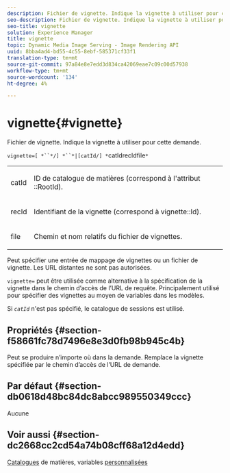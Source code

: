 ```yaml
---
description: Fichier de vignette. Indique la vignette à utiliser pour cette demande.
seo-description: Fichier de vignette. Indique la vignette à utiliser pour cette demande.
seo-title: vignette
solution: Experience Manager
title: vignette
topic: Dynamic Media Image Serving - Image Rendering API
uuid: 8bba4ad4-bd55-4c55-8ebf-585371cf33f1
translation-type: tm+mt
source-git-commit: 97a84e8e7edd3d834ca42069eae7c09c00d57938
workflow-type: tm+mt
source-wordcount: '134'
ht-degree: 4%

---
```



# vignette{#vignette}

Fichier de vignette. Indique la vignette à utiliser pour cette demande.

`vignette=[ *``*/] *``*|[catId/] *`catIdrecIdfile`*`

<table id="simpletable_432EC5501CA3431B83A762C3EE4E8DD2"> 
 <tr class="strow"> 
  <td class="stentry"> <p><span class="varname"> catId</span> </p> </td> 
  <td class="stentry"> <p>ID de catalogue de matières (correspond à l'attribut <span class="codeph">::RootId</span>). </p></td> 
 </tr> 
 <tr class="strow"> 
  <td class="stentry"> <p><span class="varname"> recId</span> </p></td> 
  <td class="stentry"> <p>Identifiant de la vignette (correspond à <span class="codeph"> vignette::Id</span>). </p></td> 
 </tr> 
 <tr class="strow"> 
  <td class="stentry"> <p><span class="varname"> file</span> </p></td> 
  <td class="stentry"> <p>Chemin et nom relatifs du fichier de vignettes. </p></td> 
 </tr> 
</table>

Peut spécifier une entrée de mappage de vignettes ou un fichier de vignette. Les URL distantes ne sont pas autorisées.

`vignette=` peut être utilisée comme alternative à la spécification de la vignette dans le chemin d’accès de l’URL de requête. Principalement utilisé pour spécifier des vignettes au moyen de variables dans les modèles.

Si *`catId`* n&#39;est pas spécifié, le catalogue de sessions est utilisé.

## Propriétés {#section-f58661fc78d7496e8e3d0fb98b945c4b}

Peut se produire n’importe où dans la demande. Remplace la vignette spécifiée par le chemin d’accès de l’URL de demande.

## Par défaut {#section-db0618d48bc84dc8abcc989550349ccc}

Aucune

## Voir aussi {#section-dc2668cc2cd54a74b08cff68a12d4edd}

[Catalogues](../../../../../ir-api/http-protocol/image-rendering-api-ref/c-ir-http-protocol-ref/c-ir-http-protocol-syntax-and-features/c-ir-http-material-catalogs/c-ir-http-material-catalogs.md#concept-772742c1688f420a88a56f5136ad1db2) de matières, variables  [personnalisées](../../../../../ir-api/http-protocol/image-rendering-api-ref/c-ir-http-protocol-ref/c-ir-http-protocol-syntax-and-features/c-ir-custom-variables/c-ir-custom-variables.md#concept-8a1d9a50d09a4b7b97b8c83365971f96)
